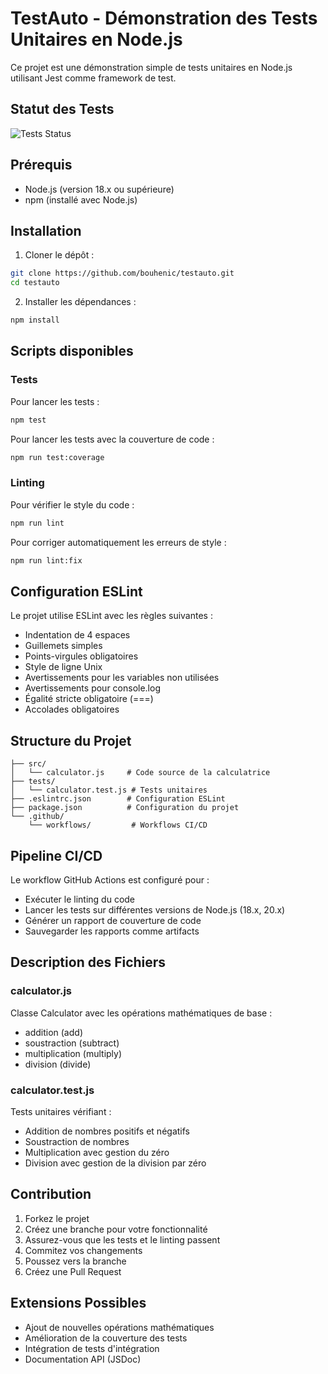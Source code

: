 # TestAuto - Démonstration des Tests Unitaires en Node.js

Ce projet est une démonstration simple de tests unitaires en Node.js utilisant Jest comme framework de test.

## Statut des Tests
![Tests Status](https://github.com/bouhenic/testauto/actions/workflows/tests.yml/badge.svg)

## Prérequis

- Node.js (version 18.x ou supérieure)
- npm (installé avec Node.js)

## Installation

1. Cloner le dépôt :
```bash
git clone https://github.com/bouhenic/testauto.git
cd testauto
```

2. Installer les dépendances :
```bash
npm install
```

## Scripts disponibles

### Tests
Pour lancer les tests :
```bash
npm test
```

Pour lancer les tests avec la couverture de code :
```bash
npm run test:coverage
```

### Linting
Pour vérifier le style du code :
```bash
npm run lint
```

Pour corriger automatiquement les erreurs de style :
```bash
npm run lint:fix
```

## Configuration ESLint

Le projet utilise ESLint avec les règles suivantes :
- Indentation de 4 espaces
- Guillemets simples
- Points-virgules obligatoires
- Style de ligne Unix
- Avertissements pour les variables non utilisées
- Avertissements pour console.log
- Égalité stricte obligatoire (===)
- Accolades obligatoires

## Structure du Projet

```
├── src/
│   └── calculator.js     # Code source de la calculatrice
├── tests/
│   └── calculator.test.js # Tests unitaires
├── .eslintrc.json        # Configuration ESLint
├── package.json          # Configuration du projet
└── .github/
    └── workflows/         # Workflows CI/CD
```

## Pipeline CI/CD

Le workflow GitHub Actions est configuré pour :
- Exécuter le linting du code
- Lancer les tests sur différentes versions de Node.js (18.x, 20.x)
- Générer un rapport de couverture de code
- Sauvegarder les rapports comme artifacts

## Description des Fichiers

### calculator.js
Classe Calculator avec les opérations mathématiques de base :
- addition (add)
- soustraction (subtract)
- multiplication (multiply)
- division (divide)

### calculator.test.js
Tests unitaires vérifiant :
- Addition de nombres positifs et négatifs
- Soustraction de nombres
- Multiplication avec gestion du zéro
- Division avec gestion de la division par zéro

## Contribution

1. Forkez le projet
2. Créez une branche pour votre fonctionnalité
3. Assurez-vous que les tests et le linting passent
4. Commitez vos changements
5. Poussez vers la branche
6. Créez une Pull Request

## Extensions Possibles

- Ajout de nouvelles opérations mathématiques
- Amélioration de la couverture des tests
- Intégration de tests d'intégration
- Documentation API (JSDoc)
